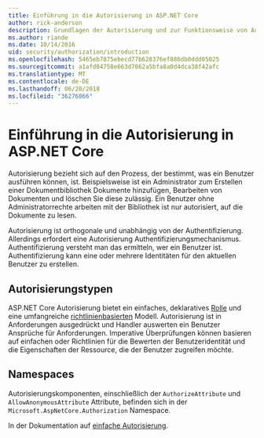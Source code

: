 ```yaml
---
title: Einführung in die Autorisierung in ASP.NET Core
author: rick-anderson
description: Grundlagen der Autorisierung und zur Funktionsweise von Autorisierung in ASP.NET Core-apps.
ms.author: riande
ms.date: 10/14/2016
uid: security/authorization/introduction
ms.openlocfilehash: 5465eb7875ebecd77b628376ef886db0ddd05025
ms.sourcegitcommit: a1afd04758e663d7062a5bfa8a0d4dca38f42afc
ms.translationtype: MT
ms.contentlocale: de-DE
ms.lasthandoff: 06/20/2018
ms.locfileid: "36276866"
---
```

# <a name="introduction-to-authorization-in-aspnet-core"></a>Einführung in die Autorisierung in ASP.NET Core

<a name="security-authorization-introduction"></a>

Autorisierung bezieht sich auf den Prozess, der bestimmt, was ein Benutzer ausführen können, ist. Beispielsweise ist ein Administrator zum Erstellen einer Dokumentbibliothek Dokumente hinzufügen, Bearbeiten von Dokumenten und löschen Sie diese zulässig. Ein Benutzer ohne Administratorrechte arbeiten mit der Bibliothek ist nur autorisiert, auf die Dokumente zu lesen.

Autorisierung ist orthogonale und unabhängig von der Authentifizierung. Allerdings erfordert eine Autorisierung Authentifizierungsmechanismus. Authentifizierung versteht man das ermitteln, wer ein Benutzer ist. Authentifizierung kann eine oder mehrere Identitäten für den aktuellen Benutzer zu erstellen.

## <a name="authorization-types"></a>Autorisierungstypen

ASP.NET Core Autorisierung bietet ein einfaches, deklaratives [Rolle](xref:security/authorization/roles) und eine umfangreiche [richtlinienbasierten](xref:security/authorization/policies) Modell. Autorisierung ist in Anforderungen ausgedrückt und Handler auswerten ein Benutzer Ansprüche für Anforderungen. Imperative Überprüfungen können basieren auf einfachen oder Richtlinien für die Bewerten der Benutzeridentität und die Eigenschaften der Ressource, die der Benutzer zugreifen möchte.

## <a name="namespaces"></a>Namespaces

Autorisierungskomponenten, einschließlich der `AuthorizeAttribute` und `AllowAnonymousAttribute` Attribute, befinden sich in der `Microsoft.AspNetCore.Authorization` Namespace.

In der Dokumentation auf [einfache Autorisierung](xref:security/authorization/simple).

